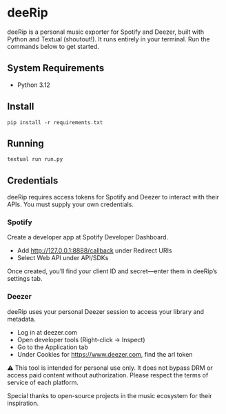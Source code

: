 # deeRip

deeRip is a personal music exporter for Spotify and Deezer, built with Python and Textual (shoutout!). It runs entirely in your terminal. Run the commands below to get started.


## System Requirements
- Python 3.12

## Install

```
pip install -r requirements.txt
```

## Running 
```
textual run run.py
```
## Credentials
deeRip requires access tokens for Spotify and Deezer to interact with their APIs. You must supply your own credentials.

### Spotify
Create a developer app at Spotify Developer Dashboard.
- Add http://127.0.0.1:8888/callback under Redirect URIs
- Select Web API under API/SDKs

Once created, you’ll find your client ID and secret—enter them in deeRip’s settings tab.

### Deezer
deeRip uses your personal Deezer session to access your library and metadata.
- Log in at deezer.com
- Open developer tools (Right-click → Inspect)
- Go to the Application tab
- Under Cookies for https://www.deezer.com, find the arl token


⚠️ This tool is intended for personal use only.
It does not bypass DRM or access paid content without authorization.
Please respect the terms of service of each platform.


Special thanks to open-source projects in the music ecosystem for their inspiration.

